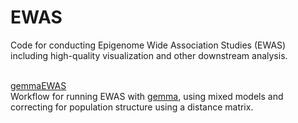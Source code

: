 # EWAS
Code for conducting Epigenome Wide Association Studies (EWAS) including high-quality visualization and other downstream analysis. <br/>
<br/>

[gemmaEWAS](https://github.com/Dario-Galanti/EWAS/tree/main/gemmaEWAS) <br/>
Workflow for running EWAS with [gemma](https://github.com/genetics-statistics/GEMMA), using mixed models and correcting for population structure using a distance matrix.

